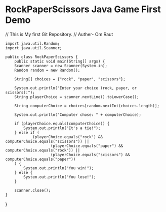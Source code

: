 # RockPaperScissors Java Game First Demo
// This is My first Git Repository.
// Auther- Om Raut

	import java.util.Random;
	import java.util.Scanner;

	public class RockPaperScissors {
        public static void main(String[] args) {
        Scanner scanner = new Scanner(System.in);
        Random random = new Random();

        String[] choices = {"rock", "paper", "scissors"};

        System.out.println("Enter your choice (rock, paper, or scissors):");
        String playerChoice = scanner.nextLine().toLowerCase();

        String computerChoice = choices[random.nextInt(choices.length)];

        System.out.println("Computer chose: " + computerChoice);

        if (playerChoice.equals(computerChoice)) {
            System.out.println("It's a tie!");
        } else if (
                (playerChoice.equals("rock") && computerChoice.equals("scissors")) ||
                        (playerChoice.equals("paper") && computerChoice.equals("rock")) ||
                        (playerChoice.equals("scissors") && computerChoice.equals("paper"))
        ) {
            System.out.println("You win!");
        } else {
            System.out.println("You lose!");
        }

        scanner.close();
    }
}

